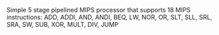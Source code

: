 Simple 5 stage pipelined MIPS processor that supports 18 MIPS instructions:
ADD, ADDI, AND, ANDI, BEQ, LW, NOR, OR, SLT, SLL, SRL, SRA, SW, SUB, XOR, MULT, DIV, JUMP

